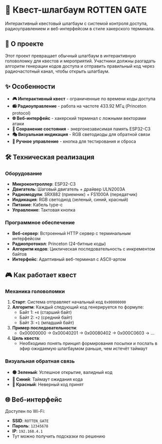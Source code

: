 # 🚦 Квест-шлагбаум ROTTEN GATE

Интерактивный квестовый шлагбаум с системой контроля доступа, радиоуправлением и веб-интерфейсом в стиле хакерского терминала.

## 🎯 О проекте

Этот проект превращает обычный шлагбаум в интерактивную головоломку для квестов и мероприятий. Участники должны разгадать алгоритм генерации кодов доступа и отправить правильный код через радиочастотный канал, чтобы открыть шлагбаум.

## ✨ Особенности

- **🎮 Интерактивный квест** - ограниченные по времени коды доступа
- **📻 Радиоуправление** - работа на частоте 433.92 МГц (Princeton protocol)
- **🌐 Веб-интерфейс** - хакерский терминал с ложными векторами атаки
- **💾 Сохранение состояния** - энергонезависимая память ESP32-C3
- **🎭 Визуальная индикация** - RGB светодиоды для обратной связи
- **🔧 Ручное управление** - кнопка для тестирования и сброса

## 🛠 Техническая реализация
### Оборудование
- **Микроконтроллер**: ESP32-C3
- **Двигатель**: Шаговый двигатель + драйвер ULN2003A
- **Радиомодули**: SRX882 (приемник) + FS1000A (передатчик)
- **Индикация**: RGB светодиод (зеленый, синий, красный)
- **Питание**: Кабель type-с
- **Управление**: Тактовая кнопка

### Программное обеспечение
- **Веб-сервер**: Встроенный HTTP сервер с терминальным интерфейсом
- **Радиопротокол**: Princeton (24-битные коды)
- **Алгоритм кодов**: Циклическая последовательность с инкрементом байтов
- **Интерфейс**: Адаптивный веб-терминал с ASCII-артом

## 🎮 Как работает квест
### Механика головоломки
1. **Старт**: Система отправляет начальный код `0x00000000`
2. **Алгоритм**: Каждый следующий код генерируется по формуле:
   - Байт 1: `+4` (старший байт)
   - Байт 2: `+2` (средний байт) 
   - Байт 3: `+1` (младший байт)
3. **Пример последовательности**:
   - 0x00000000 → 0x00040201 → 0x00080402 → 0x000C0603 → ...
4. **Цель квеста**:
   - Необходимо понять принцип формирования посылки и послать в эфир ожидаемую шлагбаумом раньше, чем истечёт таймаут
### Визуальная обратная связь
- **🟢 Зеленый**: Успешное открытие, валидный код
- **🔵 Синий**: Таймаут ожидания кода
- **🔴 Красный**: Неверный код принят

## 🌐 Веб-интерфейс
Доступен по Wi-Fi:
- **SSID**: `ROTTEN_GATE`
- **Пароль**: `12345678`
- **IP**: `192.168.4.1`
- Тут можно получить подсказки по решению
